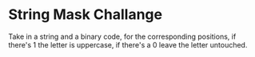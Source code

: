 # String Mask Challange

Take in a string and a binary code, for the corresponding positions, if there's 1 the letter is uppercase, if there's a 0 leave the letter untouched. 